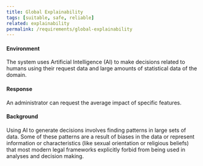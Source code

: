 ```yaml
---
title: Global Explainability
tags: [suitable, safe, reliable]
related: explainability  
permalink: /requirements/global-explainability
---
```


<div class="quality-requirement" markdown="1">

#### Environment

The system uses Artificial Intelligence (AI) to make decisions related to humans using their request data and large amounts of statistical data of the domain.

#### Response

An administrator can request the average impact of specific features.

#### Background

Using AI to generate decisions involves finding patterns in large sets of data. Some of these patterns are a result of biases in the data or represent information or characteristics (like sexual orientation or religious beliefs) that most modern legal frameworks explicitly forbid from being used in analyses and decision making.

</div><br>
